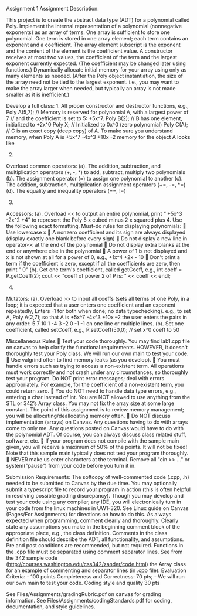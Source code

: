Assignment 1
Assignment Description:

This project is to create the abstract data type (ADT) for a polynomial called Poly.
Implement the internal representation of a polynomial (nonnegative exponents) as an array of
terms. One array is sufficient to store one polynomial. One term is stored in one array element;
each term contains an exponent and a coefficient. The array element subscript is the exponent and
the content of the element is the coefficient value. A constructor receives at most two values, the
coefficient of the term and the largest exponent currently expected. (The coefficient may be
changed later using functions.) Dynamically allocate initial memory for your array using only as
many elements as needed. (After the Poly object instantiation, the size of the array need not be
tied to the largest exponent. i.e., you may want to make the array larger when needed, but
typically an array is not made smaller as it is inefficient.)

Develop a full class:
1.
All proper constructor and destructor functions, e.g.,
Poly A(5,7); // Memory is reserved for polynomial A, with a largest power of 7
// and the coefficient is set to 5: +5x^7.
Poly B(2); // B has one element, initialized to +2x^0
Poly X; // Initialized to 0x^0 (zero polynomial)
Poly C(A); // C is an exact copy (deep copy) of A.
To make sure you understand memory, when Poly A is +5x^7 -4x^3 +10x -2 memory for the
object A looks like

2.
Overload common operators:
(a). The addition, subtraction, and multiplication operators (+, -, *) to add, subtract, multiply two
polynomials
(b). The assignment operator (=) to assign one polynomial to another
(c). The addition, subtraction, multiplication assignment operators (+=, -=, *=)
(d). The equality and inequality operators (==, !=)

3. 
Accessors:
(a). Overload << to output an entire polynomial, print “ +5x^3 -2x^2 +4” to represent the Poly
5 x cubed minus 2 x squared plus 4. Use the following exact formatting. Must-do rules for
displaying polynomials:
 Use lowercase x 
 A nonzero coefficient and its sign are always displayed (display exactly one blank before
every sign)
 Do not display a new line in operator<< at the end of the polynomial
 Do not display extra blanks at the end or anywhere else in the polynomial
 A power of 1 is not displayed and x is not shown at all for a power of 0, e.g., +1x^4 +2x -
10
 Don't print a term if the coefficient is zero, except if all the coefficients are zero, then
print " 0"
(b). Get one term's coefficient, called getCoeff, e.g.,
int coeff = P.getCoeff(2);
cout << "coeff of power 2 of P is: " << coeff << endl;

4.
Mutators:
(a). Overload >> to input all coeffs (sets all terms of one Poly, in a loop; it is expected that a user
enters one coefficient and an exponent repeatedly, Enters -1 for both when done; no data typechecking). e.g.,
to set A, Poly A(2,7); so that A is +5x^7 -4x^3 +10x –2
the user enters the pairs in any order: 5 7 10 1 -4 3 -2 0 -1 -1 on one line or
multiple lines.
(b). Set one coefficient, called setCoeff, e.g.,
P.setCoeff(50,0); // set x^0 coeff to 50


Miscellaneous Rules
 Test your code thoroughly. You may find lab1.cpp file on canvas to help clarify the
functional requirements. HOWEVER, it doesn't thoroughly test your Poly class. We will
run our own main to test your code.
 Use valgrind often to find memory leaks (as you develop).
 You must handle errors such as trying to access a non-existent term. All operations must
work correctly and not crash under any circumstances, so thoroughly test your
program. Do NOT print error messages; deal with errors appropriately. For example, for
the coefficient of a non-existent term, you could return zero.
 You do NOT need to handle data type errors, e.g., entering a char instead of int. You are
NOT allowed to use anything from the STL or 342’s Array class. You may not fix the
array size at some large constant. The point of this assignment is to review memory
management; you will be allocating/deallocating memory often.
 Do NOT discuss implementation (arrays) on Canvas. Any questions having to do with
arrays come to only me. Any questions posted on Canvas would have to do with the
polynomial ADT. Of course, you can always discuss class related stuff, software, etc.
 If your program does not compile with the sample main given, you will receive a
maximum of 50% of the points. It will not be fixed! Note that this sample main typically
does not test your program thoroughly.
 NEVER make us enter characters at the terminal. Remove all "cin >> ..." or
system("pause") from your code before you turn it in.


Submission Requirements:
The softcopy of well-commented code (.cpp, .h) needed to be submitted to Canvas by the due
time. You may optionally submit a typescript file to record your program in action (this is often
helpful in resolving possible grading discrepancy).
Though you may develop and test your code using any compiler, any IDE, you will electronically
turn in your code from the linux machines in UW1-320. See Linux guide on Canvas (Pages/For
Assignments) for directions on how to do this.
As always expected when programming, comment clearly and thoroughly. Clearly state any
assumptions you make in the beginning comment block of the appropriate place, e.g., the class
definition. Comments in the class definition file should describe the ADT, all functionality, and
assumptions. Pre and post conditions are recommended, but not required. Functions in the .cpp
file must be separated using comment separator lines. See from the 342 sample code
(http://courses.washington.edu/css342/zander/code.html) the Array class for an example of
commenting and separator lines (in .cpp file).
Evaluation Criteria: - 100 points
Completeness and Correctness: 70 pts; - We will run our own main to test your code.
Coding style and quality 30 pts

See Files/Assignments/gradingRubric.pdf on canvas for grading information.
See Files/Assignments/codingStandards.pdf for coding, documentation, and style guidelines. 
